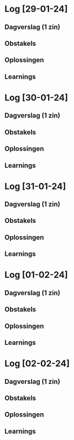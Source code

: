 # Log [29-01-24]


## Dagverslag (1 zin)

## Obstakels

## Oplossingen

## Learnings


# Log [30-01-24]


## Dagverslag (1 zin)


## Obstakels

## Oplossingen

## Learnings


# Log [31-01-24]


## Dagverslag (1 zin)


## Obstakels


## Oplossingen




## Learnings

# Log [01-02-24]


## Dagverslag (1 zin)


## Obstakels


## Oplossingen




## Learnings

# Log [02-02-24]


## Dagverslag (1 zin)


## Obstakels


## Oplossingen


## Learnings
